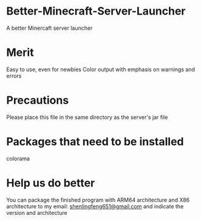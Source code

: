 # Better-Minecraft-Server-Launcher
A better Minercaft server launcher
# Merit
Easy to use, even for newbies
Color output with emphasis on warnings and errors
# Precautions
Please place this file in the same directory as the server's jar file
# Packages that need to be installed
colorama
# Help us do better
You can package the finished program with ARM64 architecture and X86 architecture to my email: shenlingfeng651@gmail.com and indicate the version and architecture
